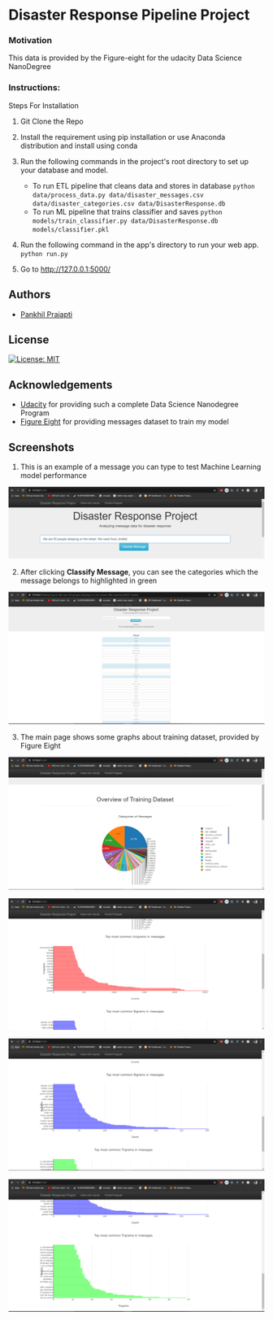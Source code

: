 # Disaster Response Pipeline Project

### Motivation
This data is provided by the Figure-eight for the udacity Data Science NanoDegree 

### Instructions:

Steps For Installation 

1. Git Clone the Repo

2. Install the requirement using pip installation or
use Anaconda distribution and install using conda

3. Run the following commands in the project's root directory to set up your database and model.

    - To run ETL pipeline that cleans data and stores in database
        `python data/process_data.py data/disaster_messages.csv data/disaster_categories.csv data/DisasterResponse.db`
    - To run ML pipeline that trains classifier and saves
        `python models/train_classifier.py data/DisasterResponse.db models/classifier.pkl`

4. Run the following command in the app's directory to run your web app.
    `python run.py`

5. Go to http://127.0.0.1:5000/


<a name="authors"></a>
## Authors

* [Pankhil Prajapti](https://github.com/pankhilprajapati)

<a name="license"></a>
## License
[![License: MIT](https://img.shields.io/badge/License-MIT-yellow.svg)](https://opensource.org/licenses/MIT)

<a name="acknowledgement"></a>
## Acknowledgements

* [Udacity](https://www.udacity.com/) for providing such a complete Data Science Nanodegree Program
* [Figure Eight](https://www.figure-eight.com/) for providing messages dataset to train my model

<a name="screenshots"></a>
## Screenshots

1. This is an example of a message you can type to test Machine Learning model performance

![Sample Input](screenshots/class1.png)

2. After clicking **Classify Message**, you can see the categories which the message belongs to highlighted in green

![Sample Output](screenshots/class2.png)

3. The main page shows some graphs about training dataset, provided by Figure Eight


![Main Page1](/screenshots/fig1.png)

![Main Page2](/screenshots/fig2.png)

![Main Page3](/screenshots/fig3.png)

![Main Page4](/screenshots/fig4.png)


